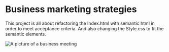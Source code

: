# Business marketing strategies

This project is all about refactoring the Index.html with semantic html in order to meet acceptance criteria. And also changing the Style.css to fit the semantic elements.

![A picture of a business meeting](image.png)